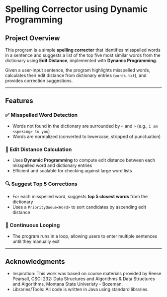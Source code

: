# Spelling Corrector using Dynamic Programming

## Project Overview
This program is a simple **spelling corrector** that identifies misspelled words in a sentence and suggests a list of the top five most similar words from the dictionary using **Edit Distance**, implemented with **Dynamic Programming**.

Given a user-input sentence, the program highlights misspelled words, calculates their edit distance from dictionary entries (`words.txt`), and provides correction suggestions.

---

## Features

### ✅ Misspelled Word Detection
- Words not found in the dictionary are surrounded by `<` and `>` (e.g., `I am <speking> to you`)
- Words are normalized (converted to lowercase, stripped of punctuation)

### 📏 Edit Distance Calculation
- Uses **Dynamic Programming** to compute edit distance between each misspelled word and dictionary entries
- Efficient and scalable for checking against large word lists

### 🔍 Suggest Top 5 Corrections
- For each misspelled word, suggests **top 5 closest words** from the dictionary
- Uses a `PriorityQueue<Word>` to sort candidates by ascending edit distance

### 🔁 Continuous Looping
- The program runs in a loop, allowing users to enter multiple sentences until they manually exit


---

## Acknowledgments
- Inspiration: This work was based on course materials provided by Reese Pearsall, CSCI 232: Data Structures and Algorithms & Data Structures and Algorithms, Montana State Univeristy - Bozeman.
- Libraries/Tools: All code is written in Java using standard libraries.
